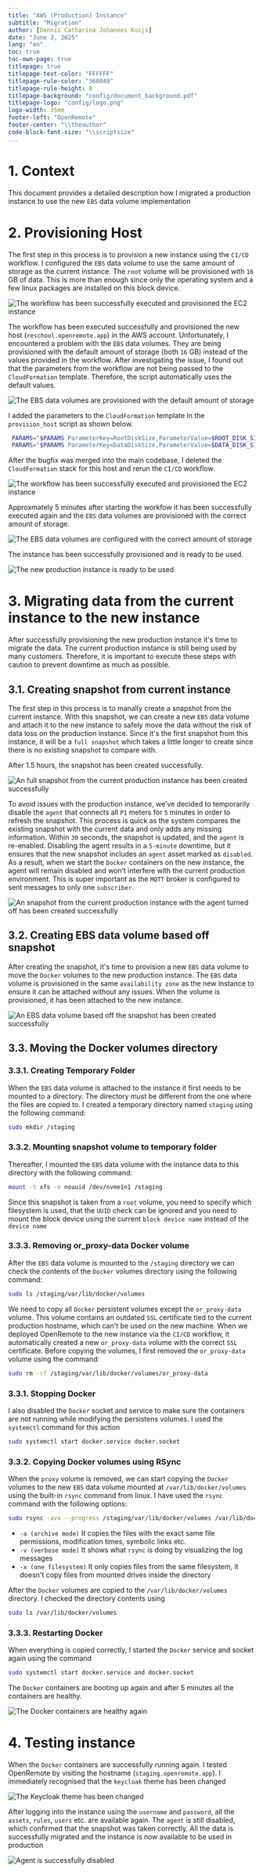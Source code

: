 ```yaml
---
title: "AWS (Production) Instance"
subtitle: "Migration"
author: [Dennis Catharina Johannes Kuijs]
date: "June 3, 2025"
lang: "en"
toc: true
toc-own-page: true
titlepage: true
titlepage-text-color: "FFFFFF"
titlepage-rule-color: "360049"
titlepage-rule-height: 0
titlepage-background: "config/document_background.pdf"
titlepage-logo: "config/logo.png"
logo-width: 35mm
footer-left: "OpenRemote"
footer-center: "\\theauthor"
code-block-font-size: "\\scriptsize"
...
```


# 1. Context
This document provides a detailed description how I migrated a production instance to use the new `EBS` data volume implementation

# 2. Provisioning Host
The first step in this process is to provision a new instance using the `CI/CD` workflow. 
I configured the `EBS` data volume to use the same amount of storage as the current instance. The `root` volume will be provisioned with `16` GB of data. This is more than enough since only the operating system and a few linux packages are installed on this block device.

![The workflow has been successfully executed and provisioned the EC2 instance](../Media/migration_provision_host_1.png)

The workflow has been executed successfully and provisioned the new host (`reschool.openremote.app`) in the AWS account. Unfortunately, I encountered a problem with the `EBS` data volumes. They are being provisioned with the default amount of storage (both `16` GB) instead of the values provided in the workflow.
After investigating the issue, I found out that the parameters from the workflow are not being passed to the `CloudFormation` template. Therefore, the script automatically uses the default values.

![The EBS data volumes are provisioned with the default amount of storage](../Media/production_instance_ebs_data_wrong.png)

I added the parameters to the `CloudFormation` template in the `provision_host` script as shown below.

```sh
 PARAMS="$PARAMS ParameterKey=RootDiskSize,ParameterValue=$ROOT_DISK_SIZE"
 PARAMS="$PARAMS ParameterKey=DataDiskSize,ParameterValue=$DATA_DISK_SIZE"
```

After the bugfix was merged into the main codebase, I deleted the `CloudFormation` stack for this host and rerun the `CI/CD` workflow.

![The workflow has been successfully executed and provisioned the EC2 instance](../Media/migration_provision_host_2.png)

Approxmately 5 minutes after starting the workfow it has been successfully executed again and the `EBS` data volumes are provisioned with the correct amount of storage.

![The EBS data volumes are configured with the correct amount of storage](../Media/production_instance_ebs_data_good.png)

The instance has been successfully provisioned and is ready to be used.

![The new production instance is ready to be used](../Media/production_instance_ready.png)

# 3. Migrating data from the current instance to the new instance
After successfully provisioning the new production instance it's time to migrate the data. The current production instance is still being used by many customers. Therefore, it is important to execute these steps with caution to prevent downtime as much as possible.

## 3.1. Creating snapshot from current instance
The first step in this process is to manally create a snapshot from the current instance. With this snapshot, we can create a new `EBS` data volume and attach it to the new instance to safely move the data without the risk of data loss on the production instance.
Since it's the first snapshot from this instance, it will be a `full snapshot` which takes a little longer to create since there is no existing snapshot to compare with.

After 1.5 hours, the snapshot has been created successfully.

![An full snapshot from the current production instance has been created successfully](../Media/production_full_snapshot.png)

To avoid issues with the production instance, we’ve decided to temporarily disable the `agent` that connects all `P1` meters for `5` minutes in order to refresh the snapshot. This process is quick as the system compares the existing snapshot with the current data and only adds any missing information. Within `30` seconds, the snapshot is updated, and the `agent` is re-enabled.
Disabling the agent results in a `5-minute` downtime, but it ensures that the new snapshot includes an `agent` asset marked as `disabled`. As a result, when we start the `Docker` containers on the new instance, the agent will remain disabled and won’t interfere with the current production environment. This is super important as the `MQTT` broker is configured to sent messages to only one `subscriber`.

![An snapshot from the current production instance with the agent turned off has been created successfully](../Media/production_full_snapshot_agent_off.png)

## 3.2. Creating EBS data volume based off snapshot
After creating the snapshot, it's time to provision a new `EBS` data volume to move the `Docker` volumes to the new production instance. The `EBS` data volume is provisioned in the same `availability zone` as the new instance to ensure it can be attached without any issues.
When the volume is provisioned, it has been attached to the new instance.

![An EBS data volume based off the snapshot has been created successfully](../Media/ebs_data_volume_new_instance.png)

## 3.3. Moving the Docker volumes directory

### 3.3.1. Creating Temporary Folder

When the `EBS` data volume is attached to the instance it first needs to be mounted to a directory. The directory must be different from the one where the files are copied to.
I created a temporary directory named `staging` using the following command:

```sh
sudo mkdir /staging
```

### 3.3.2. Mounting snapshot volume to temporary folder

Thereafter, I mounted the `EBS` data volume with the instance data to this directory with the following command: 

```sh
mount -t xfs -o nouuid /dev/nvme1n1 /staging
```

Since this snapshot is taken from a `root` volume, you need to specify which filesystem is used, that the `UUID` check can be ignored and you need to mount the block device using the current `block device name` instead of the `device name`

### 3.3.3. Removing or_proxy-data Docker volume

After the `EBS` data volume is mounted to the `/staging` directory we can check the contents of the `Docker` volumes directory using the following command:

```sh
sudo ls /staging/var/lib/docker/volumes
```

We need to copy all `Docker` persistent volumes except the `or_proxy-data` volume. This volume contains an outdated `SSL` certificate tied to the current production hostname, which can't be used on the new machine. When we deployed OpenRemote to the new instance via the `CI/CD` workflow, it automatically created a new `or_proxy-data` volume with the correct `SSL` certificate.
Before copying the volumes, I first removed the `or_proxy-data` volume using the command:

```sh 
sudo rm -rf /staging/var/lib/docker/volumes/or_proxy-data
```

### 3.3.1. Stopping Docker

I also disabled the `Docker` socket and service to make sure the containers are not running while modifying the persistens volumes. I used the `systemctl` command for this action

```sh
sudo systemctl start docker.service docker.socket
```

### 3.3.2. Copying Docker volumes using RSync

When the `proxy` volume is removed, we can start copying the `Docker` volumes to the new `EBS` data volume mounted at `/var/lib/docker/volumes` using the built-in `rsync` command from linux.
I have used the `rsync` command with the following options:

```sh
sudo rsync -avx --progress /staging/var/lib/docker/volumes /var/lib/docker/volumes
```

- `-a (archive mode)` It copies the files with the exact same file permissions, modification times, symbolic links etc.
- `-v (verbose mode)` It shows what `rsync` is doing by visualizing the log messages
- `-x (one filesystem)` It only copies files from the same filesystem, it doesn't copy files from mounted drives inside the directory

After the `Docker` volumes are copied to the `/var/lib/docker/volumes` directory. I checked the directory contents using

```sh
sudo ls /var/lib/docker/volumes
```

### 3.3.3. Restarting Docker

When everything is copied correctly, I started the `Docker` service and socket again using the command

```sh
sudo systemctl start docker.service and docker.socket
```

The `Docker` containers are booting up again and after 5 minutes all the containers are healthy.

![The Docker containers are healthy again](../Media/aws_new_production_instance_docker_ps.png)

# 4. Testing instance
When the `Docker` containers are successfully running again. I tested OpenRemote by visiting the hostname (`staging.openremote.app`). I immediately recognised that the `keycloak` theme has been changed

![The Keycloak theme has been changed](../Media/aws_instance_keycloak_theme_changed.png)

After logging into the instance using the `username` and `password`, all the `assets`, `rules`, `users` etc. are available again. The `agent` is still disabled, which confirmed that the snapshot was taken correctly.
All the data is successfully migrated and the instance is now available to be used in production

![Agent is successfully disabled](../Media/aws_agent_disabled.png)